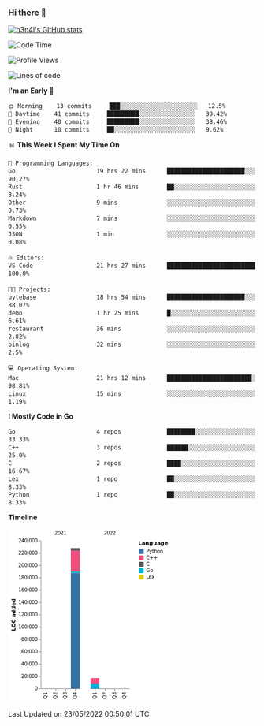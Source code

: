 ### Hi there 👋

[![h3n4l's GitHub stats](https://github-readme-stats.vercel.app/api?username=h3n4l&count_private=true&show_icons=true&theme=radical)](https://github.com/h3n4l/github-readme-stats)

<!--START_SECTION:waka-->
![Code Time](http://img.shields.io/badge/Code%20Time-0%20secs-blue)

![Profile Views](http://img.shields.io/badge/Profile%20Views-2-blue)

![Lines of code](https://img.shields.io/badge/From%20Hello%20World%20I%27ve%20Written-245%20Thousand%20lines%20of%20code-blue)

**I'm an Early 🐤** 

```text
🌞 Morning    13 commits     ███░░░░░░░░░░░░░░░░░░░░░░   12.5% 
🌆 Daytime    41 commits     █████████░░░░░░░░░░░░░░░░   39.42% 
🌃 Evening    40 commits     █████████░░░░░░░░░░░░░░░░   38.46% 
🌙 Night      10 commits     ██░░░░░░░░░░░░░░░░░░░░░░░   9.62%

```


📊 **This Week I Spent My Time On** 

```text
💬 Programming Languages: 
Go                       19 hrs 22 mins      ██████████████████████░░░   90.27% 
Rust                     1 hr 46 mins        ██░░░░░░░░░░░░░░░░░░░░░░░   8.24% 
Other                    9 mins              ░░░░░░░░░░░░░░░░░░░░░░░░░   0.73% 
Markdown                 7 mins              ░░░░░░░░░░░░░░░░░░░░░░░░░   0.55% 
JSON                     1 min               ░░░░░░░░░░░░░░░░░░░░░░░░░   0.08%

🔥 Editors: 
VS Code                  21 hrs 27 mins      █████████████████████████   100.0%

🐱‍💻 Projects: 
bytebase                 18 hrs 54 mins      ██████████████████████░░░   88.07% 
demo                     1 hr 25 mins        █░░░░░░░░░░░░░░░░░░░░░░░░   6.61% 
restaurant               36 mins             ░░░░░░░░░░░░░░░░░░░░░░░░░   2.82% 
binlog                   32 mins             ░░░░░░░░░░░░░░░░░░░░░░░░░   2.5%

💻 Operating System: 
Mac                      21 hrs 12 mins      ████████████████████████░   98.81% 
Linux                    15 mins             ░░░░░░░░░░░░░░░░░░░░░░░░░   1.19%

```

**I Mostly Code in Go** 

```text
Go                       4 repos             ████████░░░░░░░░░░░░░░░░░   33.33% 
C++                      3 repos             ██████░░░░░░░░░░░░░░░░░░░   25.0% 
C                        2 repos             ████░░░░░░░░░░░░░░░░░░░░░   16.67% 
Lex                      1 repo              ██░░░░░░░░░░░░░░░░░░░░░░░   8.33% 
Python                   1 repo              ██░░░░░░░░░░░░░░░░░░░░░░░   8.33%

```


**Timeline**

![Chart not found](https://raw.githubusercontent.com/h3n4l/h3n4l/main/charts/bar_graph.png) 


 Last Updated on 23/05/2022 00:50:01 UTC
<!--END_SECTION:waka-->

